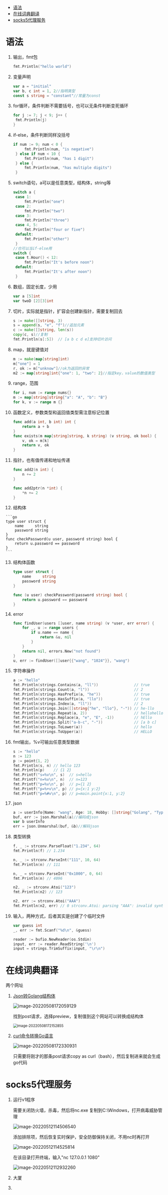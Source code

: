 * [语法](#语法)
* [在线词典翻译](#在线词典翻译)
* [socks5代理服务](#socks5代理服务)

# 语法

1. 输出，fmt包

   ```go
   fmt.Println("hello world")
   ```

2. 变量声明

   ```go
   var a = "initial"
   var b, c int = 1, 2//指明类型
   const s string = "constant"//常量为const
   ```

3. for循环，条件判断不需要括号，也可以无条件判断变死循环

   ```go
   for j := 7; j < 9; j++ {
   	fmt.Println(j)
   }
   ```

4. if-else，条件判断同样没括号

   ```go
   if num := 9; num < 0 {
   		fmt.Println(num, "is negative")
   	} else if num < 10 {
   		fmt.Println(num, "has 1 digit")
   	} else {
   		fmt.Println(num, "has multiple digits")
   	}
   ```

5. switch语句，a可以是任意类型，结构体，string等

   ```go
   switch a {
   	case 1:
   		fmt.Println("one")
   	case 2:
   		fmt.Println("two")
   	case 3:
   		fmt.Println("three")
   	case 4, 5:
   		fmt.Println("four or five")
   	default:
   		fmt.Println("other")
   	}
   //也可以当if-else用
   switch {
   	case t.Hour() < 12:
   		fmt.Println("It's before noon")
   	default:
   		fmt.Println("It's after noon")
   	}
   ```

6. 数组，固定长度，少用

   ```go
   var a [5]int
   var twoD [2][3]int
   ```

7. 切片，实际就是指针，扩容会创建新指针，需要复制回去

   ```go
   s := make([]string, 3)
   s = append(s, "e", "f")//追加元素
   c := make([]string, len(s))
   copy(c, s)//复制
   fmt.Println(s[:5])  // [a b c d e]支持切片访问
   ```

8. map，就是键值对

   ```go
   m := make(map[string]int)
   m["one"] = 1
   r, ok := m["unknow"]//ok为返回的异常
   m2 := map[string]int{"one": 1, "two": 2}//指定key，value的数值类型
   ```

9. range，范围

   ```go
   for i, num := range nums{}
   m := map[string]string{"a": "A", "b": "B"}
   for k, v := range m {}
   ```

10. 函数定义，参数类型和返回值类型需注意标记位置

    ```go
    func add(a int, b int) int {
    	return a + b
    }
    func exists(m map[string]string, k string) (v string, ok bool) {
    	v, ok = m[k]
    	return v, ok
    }
    ```

11. 指针，也有值传递和地址传递

    ```go
    func add2(n int) {
    	n += 2
    }
    
    func add2ptr(n *int) {
    	*n += 2
    }
    ```

12.  结构体

    ```go
    type user struct {
    	name     string
    	password string
    }
    func checkPassword(u user, password string) bool {
    	return u.password == password
    }
    ```

13. 结构体函数

    ```go
    type user struct {
    	name     string
    	password string
    }
    
    func (u user) checkPassword(password string) bool {
    	return u.password == password
    }
    ```

14. error

    ```go
    func findUser(users []user, name string) (v *user, err error) {
    	for _, u := range users {
    		if u.name == name {
    			return &u, nil
    		}
    	}
    	return nil, errors.New("not found")
    }
    u, err := findUser([]user{{"wang", "1024"}}, "wang")
    ```

15. 字符串操作

    ```go
    a := "hello"
    fmt.Println(strings.Contains(a, "ll"))                // true
    fmt.Println(strings.Count(a, "l"))                    // 2
    fmt.Println(strings.HasPrefix(a, "he"))               // true
    fmt.Println(strings.HasSuffix(a, "llo"))              // true
    fmt.Println(strings.Index(a, "ll"))                   // 2
    fmt.Println(strings.Join([]string{"he", "llo"}, "-")) // he-llo
    fmt.Println(strings.Repeat(a, 2))                     // hellohello
    fmt.Println(strings.Replace(a, "e", "E", -1))         // hEllo
    fmt.Println(strings.Split("a-b-c", "-"))              // [a b c]
    fmt.Println(strings.ToLower(a))                       // hello
    fmt.Println(strings.ToUpper(a))                       // HELLO
    ```

16. fmt输出，%v可输出任意类型数据

    ```go
    s := "hello"
    n := 123
    p := point{1, 2}
    fmt.Println(s, n) // hello 123
    fmt.Println(p)    // {1 2}
    fmt.Printf("s=%v\n", s)  // s=hello
    fmt.Printf("n=%v\n", n)  // n=123
    fmt.Printf("p=%v\n", p)  // p={1 2}
    fmt.Printf("p=%+v\n", p) // p={x:1 y:2}
    fmt.Printf("p=%#v\n", p) // p=main.point{x:1, y:2}
    ```

17. json

    ```go
    a := userInfo{Name: "wang", Age: 18, Hobby: []string{"Golang", "TypeScript"}}
    buf, err := json.Marshal(a)//编码成json
    var b userInfo
    err = json.Unmarshal(buf, &b)//解码json
    ```

18. 类型转换

    ```go
    f, _ := strconv.ParseFloat("1.234", 64)
    fmt.Println(f) // 1.234
    
    n, _ := strconv.ParseInt("111", 10, 64)
    fmt.Println(n) // 111
    
    n, _ = strconv.ParseInt("0x1000", 0, 64)
    fmt.Println(n) // 4096
    
    n2, _ := strconv.Atoi("123")
    fmt.Println(n2) // 123
    
    n2, err := strconv.Atoi("AAA")
    fmt.Println(n2, err) // 0 strconv.Atoi: parsing "AAA": invalid syntax
    ```

19. 输入，两种方式，后者其实是创建了个临时文件

    ```go
    var guess int
    _, err := fmt.Scanf("%d\n", &guess)
    
    reader := bufio.NewReader(os.Stdin)
    input, err := reader.ReadString('\n')
    input = strings.TrimSuffix(input, "\r\n")
    ```

# 在线词典翻译

两个网址

1. [Json转Golang结构体](https://oktools.net/json2go)

   ![image-20220508172059129](images/%E7%AC%AC%E4%B8%80%E8%8A%82%E7%AC%94%E8%AE%B0/image-20220508172059129.png)

   找到post请求，选择preview，复制值到这个网站可以转换成结构体

   <img src="images/%E7%AC%AC%E4%B8%80%E8%8A%82%E7%AC%94%E8%AE%B0/image-20220508172152855.png" alt="image-20220508172152855" style="zoom:80%;" />

2. [curl命令转换Go语言](https://curlconverter.com/#go)

   ![image-20220508172330931](images/%E7%AC%AC%E4%B8%80%E8%8A%82%E7%AC%94%E8%AE%B0/image-20220508172330931.png)

   只需要将刚才的那条post请求copy as curl（bash），然后复制进来就会生成go代码

# socks5代理服务

1. 运行v1程序

   需要关闭防火墙，杀毒，然后将nc.exe 复制到C:\Windows，打开病毒威胁管理

   ![image-20220512114506540](images/%E7%AC%AC%E4%B8%80%E8%8A%82%E7%AC%94%E8%AE%B0/image-20220512114506540.png)

   

   添加排除项，然后恢复实时保护，安全防御保持关闭，不用nc时再打开

   ![image-20220512114525814](images/%E7%AC%AC%E4%B8%80%E8%8A%82%E7%AC%94%E8%AE%B0/image-20220512114525814.png)

   在该目录打开终端，输入"nc 127.0.0.1 1080"

   ![image-20220512112932260](images/%E7%AC%AC%E4%B8%80%E8%8A%82%E7%AC%94%E8%AE%B0/image-20220512112932260.png)

2. 大厦

3. 
